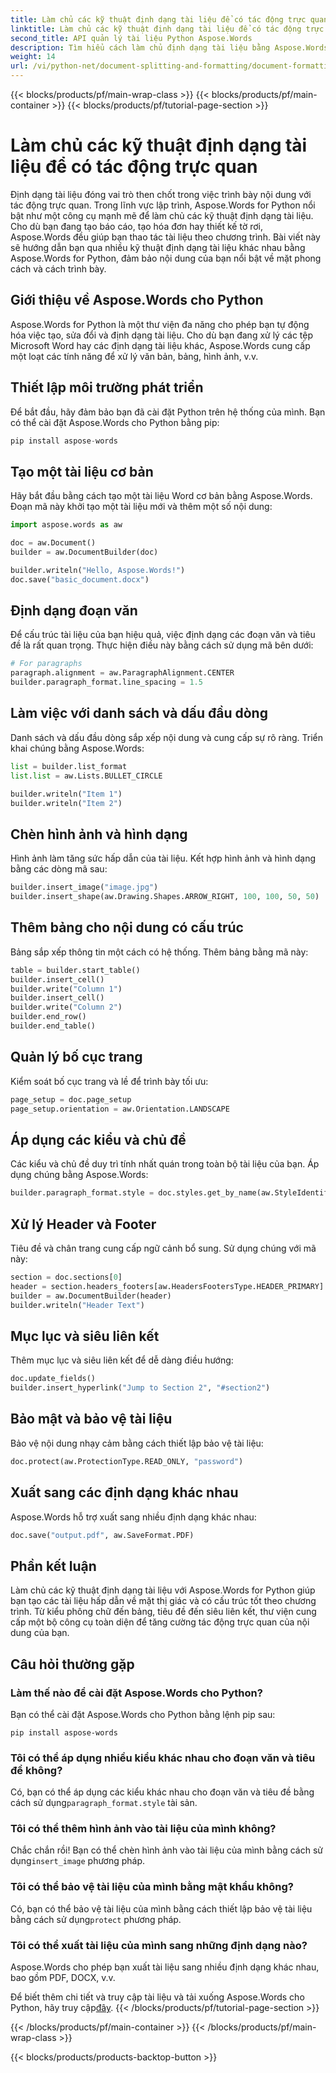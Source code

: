 ```yaml
---
title: Làm chủ các kỹ thuật định dạng tài liệu để có tác động trực quan
linktitle: Làm chủ các kỹ thuật định dạng tài liệu để có tác động trực quan
second_title: API quản lý tài liệu Python Aspose.Words
description: Tìm hiểu cách làm chủ định dạng tài liệu bằng Aspose.Words for Python. Tạo tài liệu hấp dẫn về mặt hình ảnh với kiểu phông chữ, bảng, hình ảnh, v.v. Hướng dẫn từng bước với các ví dụ về mã.
weight: 14
url: /vi/python-net/document-splitting-and-formatting/document-formatting-techniques/
---
```


{{< blocks/products/pf/main-wrap-class >}}
{{< blocks/products/pf/main-container >}}
{{< blocks/products/pf/tutorial-page-section >}}

# Làm chủ các kỹ thuật định dạng tài liệu để có tác động trực quan

Định dạng tài liệu đóng vai trò then chốt trong việc trình bày nội dung với tác động trực quan. Trong lĩnh vực lập trình, Aspose.Words for Python nổi bật như một công cụ mạnh mẽ để làm chủ các kỹ thuật định dạng tài liệu. Cho dù bạn đang tạo báo cáo, tạo hóa đơn hay thiết kế tờ rơi, Aspose.Words đều giúp bạn thao tác tài liệu theo chương trình. Bài viết này sẽ hướng dẫn bạn qua nhiều kỹ thuật định dạng tài liệu khác nhau bằng Aspose.Words for Python, đảm bảo nội dung của bạn nổi bật về mặt phong cách và cách trình bày.

## Giới thiệu về Aspose.Words cho Python

Aspose.Words for Python là một thư viện đa năng cho phép bạn tự động hóa việc tạo, sửa đổi và định dạng tài liệu. Cho dù bạn đang xử lý các tệp Microsoft Word hay các định dạng tài liệu khác, Aspose.Words cung cấp một loạt các tính năng để xử lý văn bản, bảng, hình ảnh, v.v.

## Thiết lập môi trường phát triển

Để bắt đầu, hãy đảm bảo bạn đã cài đặt Python trên hệ thống của mình. Bạn có thể cài đặt Aspose.Words cho Python bằng pip:

```python
pip install aspose-words
```

## Tạo một tài liệu cơ bản

Hãy bắt đầu bằng cách tạo một tài liệu Word cơ bản bằng Aspose.Words. Đoạn mã này khởi tạo một tài liệu mới và thêm một số nội dung:

```python
import aspose.words as aw

doc = aw.Document()
builder = aw.DocumentBuilder(doc)

builder.writeln("Hello, Aspose.Words!")
doc.save("basic_document.docx")
```

## Định dạng đoạn văn

Để cấu trúc tài liệu của bạn hiệu quả, việc định dạng các đoạn văn và tiêu đề là rất quan trọng. Thực hiện điều này bằng cách sử dụng mã bên dưới:

```python
# For paragraphs
paragraph.alignment = aw.ParagraphAlignment.CENTER
builder.paragraph_format.line_spacing = 1.5
```
## Làm việc với danh sách và dấu đầu dòng

Danh sách và dấu đầu dòng sắp xếp nội dung và cung cấp sự rõ ràng. Triển khai chúng bằng Aspose.Words:

```python
list = builder.list_format
list.list = aw.Lists.BULLET_CIRCLE

builder.writeln("Item 1")
builder.writeln("Item 2")
```

## Chèn hình ảnh và hình dạng

Hình ảnh làm tăng sức hấp dẫn của tài liệu. Kết hợp hình ảnh và hình dạng bằng các dòng mã sau:

```python
builder.insert_image("image.jpg")
builder.insert_shape(aw.Drawing.Shapes.ARROW_RIGHT, 100, 100, 50, 50)
```

## Thêm bảng cho nội dung có cấu trúc

Bảng sắp xếp thông tin một cách có hệ thống. Thêm bảng bằng mã này:

```python
table = builder.start_table()
builder.insert_cell()
builder.write("Column 1")
builder.insert_cell()
builder.write("Column 2")
builder.end_row()
builder.end_table()
```

## Quản lý bố cục trang

Kiểm soát bố cục trang và lề để trình bày tối ưu:

```python
page_setup = doc.page_setup
page_setup.orientation = aw.Orientation.LANDSCAPE
```

## Áp dụng các kiểu và chủ đề

Các kiểu và chủ đề duy trì tính nhất quán trong toàn bộ tài liệu của bạn. Áp dụng chúng bằng Aspose.Words:

```python
builder.paragraph_format.style = doc.styles.get_by_name(aw.StyleIdentifier.TITLE)
```

## Xử lý Header và Footer

Tiêu đề và chân trang cung cấp ngữ cảnh bổ sung. Sử dụng chúng với mã này:

```python
section = doc.sections[0]
header = section.headers_footers[aw.HeadersFootersType.HEADER_PRIMARY]
builder = aw.DocumentBuilder(header)
builder.writeln("Header Text")
```

## Mục lục và siêu liên kết

Thêm mục lục và siêu liên kết để dễ dàng điều hướng:

```python
doc.update_fields()
builder.insert_hyperlink("Jump to Section 2", "#section2")
```

## Bảo mật và bảo vệ tài liệu

Bảo vệ nội dung nhạy cảm bằng cách thiết lập bảo vệ tài liệu:

```python
doc.protect(aw.ProtectionType.READ_ONLY, "password")
```

## Xuất sang các định dạng khác nhau

Aspose.Words hỗ trợ xuất sang nhiều định dạng khác nhau:

```python
doc.save("output.pdf", aw.SaveFormat.PDF)
```

## Phần kết luận

Làm chủ các kỹ thuật định dạng tài liệu với Aspose.Words for Python giúp bạn tạo các tài liệu hấp dẫn về mặt thị giác và có cấu trúc tốt theo chương trình. Từ kiểu phông chữ đến bảng, tiêu đề đến siêu liên kết, thư viện cung cấp một bộ công cụ toàn diện để tăng cường tác động trực quan của nội dung của bạn.

## Câu hỏi thường gặp

### Làm thế nào để cài đặt Aspose.Words cho Python?
Bạn có thể cài đặt Aspose.Words cho Python bằng lệnh pip sau:
```
pip install aspose-words
```

### Tôi có thể áp dụng nhiều kiểu khác nhau cho đoạn văn và tiêu đề không?
 Có, bạn có thể áp dụng các kiểu khác nhau cho đoạn văn và tiêu đề bằng cách sử dụng`paragraph_format.style` tài sản.

### Tôi có thể thêm hình ảnh vào tài liệu của mình không?
 Chắc chắn rồi! Bạn có thể chèn hình ảnh vào tài liệu của mình bằng cách sử dụng`insert_image` phương pháp.

### Tôi có thể bảo vệ tài liệu của mình bằng mật khẩu không?
 Có, bạn có thể bảo vệ tài liệu của mình bằng cách thiết lập bảo vệ tài liệu bằng cách sử dụng`protect` phương pháp.

### Tôi có thể xuất tài liệu của mình sang những định dạng nào?
Aspose.Words cho phép bạn xuất tài liệu sang nhiều định dạng khác nhau, bao gồm PDF, DOCX, v.v.

 Để biết thêm chi tiết và truy cập tài liệu và tải xuống Aspose.Words cho Python, hãy truy cập[đây](https://reference.aspose.com/words/python-net/).
{{< /blocks/products/pf/tutorial-page-section >}}

{{< /blocks/products/pf/main-container >}}
{{< /blocks/products/pf/main-wrap-class >}}

{{< blocks/products/products-backtop-button >}}
